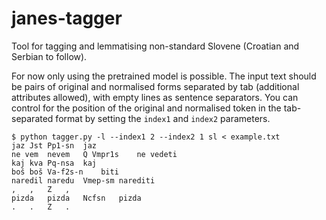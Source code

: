 # janes-tagger

Tool for tagging and lemmatising non-standard Slovene (Croatian and Serbian to follow).

For now only using the pretrained model is possible. The input text should be pairs of original and normalised forms separated by tab (additional attributes allowed), with empty lines as sentence separators. You can control for the position of the original and normalised token in the tab-separated format by setting the ```index1``` and ```index2``` parameters.

```
$ python tagger.py -l --index1 2 --index2 1 sl < example.txt
jaz	Jst	Pp1-sn	jaz
ne vem	nevem	Q Vmpr1s	ne vedeti
kaj	kva	Pq-nsa	kaj
boš	boš	Va-f2s-n	biti
naredil	naredu	Vmep-sm	narediti
,	,	Z	,
pizda	pizda	Ncfsn	pizda
.	.	Z	.
```
